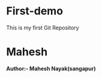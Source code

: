 # First-demo
This is my first Git Repository
</br>

<h1>Mahesh</h1>
<b>Author:- Mahesh Nayak(sangapur)</b>
